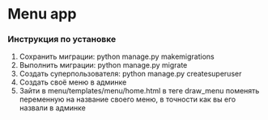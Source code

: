 <h1>Menu app</h2>

<h3>Инструкция по установке</h3>
<ol>
<li>Сохранить миграции: python manage.py makemigrations</li>
<li>Выполнить миграции: python manage.py migrate</li>
<li>Создать суперпользователя: python manage.py createsuperuser</li>
<li>Создать своё меню в админке</li>
<li>Зайти в menu/templates/menu/home.html в теге draw_menu поменять переменную на название своего меню, в точности как вы его назвали в админке</li>
</ol>
